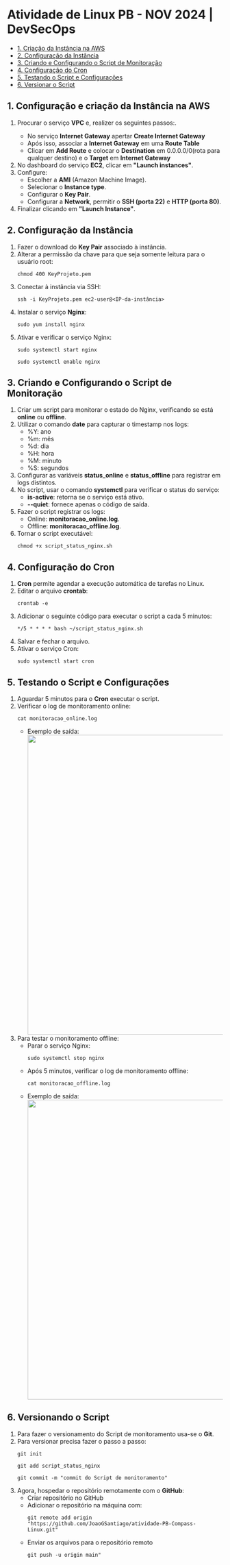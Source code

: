 

<h1>Atividade de Linux PB - NOV 2024 | DevSecOps</h1>

<nav>
    <ul>
        <li><a href="#criar-instancia">1. Criação da Instância na AWS</a></li>
        <li><a href="#configuracao-instancia">2. Configuração da Instância</a></li>
        <li><a href="#script-monitoração">3. Criando e Configurando o Script de Monitoração</a></li>
        <li><a href="#configuracao-cron">4. Configuração do Cron</a></li>
        <li><a href="#testando-script">5. Testando o Script e Configurações</a></li>
        <li><a href="#versionamento">6. Versionar o Script</a></li>
    </ul>
</nav>

<h2 id="criar-instancia">1. Configuração e criação da Instância na AWS</h2>

<ol>
    <li>Procurar o serviço <strong>VPC</strong> e, realizer os seguintes passos:.</li>
        <ul>
            <li>No serviço <strong>Internet Gateway</strong> apertar <strong>Create Internet Gateway</strong></li>
            <li>Após isso, associar a <strong>Internet Gateway</strong> em uma <strong>Route Table</strong></li>
            <li>Clicar em <strong>Add Route</strong> e colocar o <strong>Destination</strong> em 0.0.0.0/0(rota para qualquer destino) e o <strong>Target</strong> em <strong>Internet Gateway</strong></li>
        </ul>
    <li>No dashboard do serviço <strong>EC2</strong>, clicar em <strong>"Launch instances"</strong>.</li>
    <li>Configure:
        <ul>
            <li>Escolher a <strong>AMI</strong> (Amazon Machine Image).</li>
            <li>Selecionar o <strong>Instance type</strong>.</li>
            <li>Configurar o <strong>Key Pair</strong>.</li>
            <li>Configurar a <strong>Network</strong>, permitir o <strong>SSH (porta 22)</strong> e <strong>HTTP (porta 80)</strong>.</li>
        </ul>
    </li>
    <li>Finalizar clicando em <strong>"Launch Instance"</strong>.</li>
</ol>

<h2 id="configuracao-instancia">2. Configuração da Instância</h2>
<ol>
    <li>Fazer o download do <strong>Key Pair</strong> associado à instância.</li>
    <li>Alterar a permissão da chave para que seja somente leitura para o usuário root:
        <pre><code>chmod 400 KeyProjeto.pem</code></pre>
    </li>
    <li>Conectar à instância via SSH:
        <pre><code>ssh -i KeyProjeto.pem ec2-user@&lt;IP-da-instância&gt;</code></pre>
    </li>
    <li>Instalar o serviço <strong>Nginx</strong>:
        <pre><code>sudo yum install nginx</code></pre>
    </li>
    <li>Ativar e verificar o serviço Nginx:
        <pre><code>sudo systemctl start nginx</code></pre>
        <pre><code>sudo systemctl enable nginx</code></pre>
    </li>
</ol>

<h2 id="script-monitoração">3. Criando e Configurando o Script de Monitoração</h2>
<ol>
    <li>Criar um script para monitorar o estado do Nginx, verificando se está <strong>online</strong> ou <strong>offline</strong>.</li>
    <li>Utilizar o comando <strong>date</strong> para capturar o timestamp nos logs:
        <ul>
            <li>%Y: ano</li>
            <li>%m: mês</li>
            <li>%d: dia</li>
            <li>%H: hora</li>
            <li>%M: minuto</li>
            <li>%S: segundos</li>
        </ul>
    </li>
    <li>Configurar as variáveis <strong>status_online</strong> e <strong>status_offline</strong> para registrar em logs distintos.</li>
    <li>No script, usar o comando <strong>systemctl</strong> para verificar o status do serviço:
        <ul>
            <li><strong>is-active</strong>: retorna se o serviço está ativo.</li>
            <li><strong>--quiet</strong>: fornece apenas o código de saída.</li>
        </ul>
    </li>
    <li>Fazer o script registrar os logs:
        <ul>
            <li>Online: <strong>monitoracao_online.log</strong>.</li>
            <li>Offline: <strong>monitoracao_offline.log</strong>.</li>
        </ul>
    </li>
    <li>Tornar o script executável:
        <pre><code>chmod +x script_status_nginx.sh</code></pre>
    </li>
</ol>

<h2 id="configuracao-cron">4. Configuração do Cron</h2>
<ol>
    <li><strong>Cron</strong> permite agendar a execução automática de tarefas no Linux.</li>
    <li>Editar o arquivo <strong>crontab</strong>:
        <pre><code>crontab -e</code></pre>
    </li>
    <li>Adicionar o seguinte código para executar o script a cada 5 minutos:
        <pre><code>*/5 * * * * bash ~/script_status_nginx.sh</code></pre>
    </li>
    <li>Salvar e fechar o arquivo.</li>
    <li>Ativar o serviço Cron:
        <pre><code>sudo systemctl start cron</code></pre>
    </li>
</ol>

<h2 id="testando-script">5. Testando o Script e Configurações</h2>
<ol>
    <li>Aguardar 5 minutos para o <strong>Cron</strong> executar o script.</li>
    <li>Verificar o log de monitoramento online:
        <pre><code>cat monitoracao_online.log</code></pre>
        <ul>
            <li>Exemplo de saída:
                <div align="center">
                <img src="https://github.com/user-attachments/assets/11511f61-8756-4eab-b1f1-52bc2e9fb91d" width="700px" />
                </div>
            </li>
        </ul>
    </li>
    <li>Para testar o monitoramento offline:
        <ul>
            <li>Parar o serviço Nginx:
                <pre><code>sudo systemctl stop nginx</code></pre>
            </li>
            <li>Após 5 minutos, verificar o log de monitoramento offline:
                <pre><code>cat monitoracao_offline.log</code></pre>
            </li>
            <li>Exemplo de saída:
                <div align="center">
                <img src="https://github.com/user-attachments/assets/05b842f8-193d-4eae-b8be-8c46e5f4caec" width="700px" />
                </div>
            </li>
        </ul>
    </li>
</ol>
<h2 id="versionamento">6. Versionando o Script</h2>
<ol>
    <li>Para fazer o versionamento do Script de monitoramento usa-se o <strong>Git</strong>.</li>
    <li>Para versionar precisa fazer o passo a passo:
        <pre><code>git init</code></pre>
        <pre><code>git add script_status_nginx</code></pre>
        <pre><code>git commit -m "commit do Script de monitoramento"</code></pre>
    </li>
    <li>Agora, hospedar o repositório remotamente com o <strong>GitHub</strong>:
        <ul>
            <li>Criar repositório no GitHub</li>
            <li>Adicionar o repositório na máquina com:</li>
            <pre><code>git remote add origin "https://github.com/JoaoGSantiago/atividade-PB-Compass-Linux.git"</code></pre>
            <li>Enviar os arquivos para o repositório remoto</li>
            <pre><code>git push -u origin main"</code></pre>
        </ul>
</ol>
